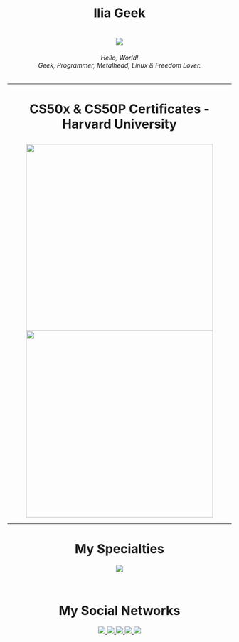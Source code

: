 <h1 align="center">
  Ilia Geek
</h1>

<h1 align="center">
  <a href="https://git.io/typing-svg">
    <img src="https://readme-typing-svg.herokuapp.com/?lines=Hello,+World!;This+is+Ilia+Geek.&center=true&size=30">
  </a>
</h1>


<h6 align="center">Hello, World!
<br>
Geek, Programmer, Metalhead, Linux & Freedom Lover.
</h4>

* * *

<h1>
<p align="center">
CS50x & CS50P Certificates - Harvard University
</p>
</h1>

<p align="center">
<img src="CS50x.png" width="420">
<img src="CS50P.png" width="420">
</p>

* * *

<h1 align="center"> My Specialties </h1>

<p align="center">
  <a>
    <img src="https://skillicons.dev/icons?i=git,vim,neovim,py,html,css,bootstrap,ps,ai">
  </a>
</p>

<br>

<h1 align="center"> My Social Networks </h1>

<p align="center">
  <a href="https://www.instagram.com/iliageek">
    <img src="https://skillicons.dev/icons?i=instagram">
  </a>
    <a href="https://www.x.com/iliageek">
    <img src="https://skillicons.dev/icons?i=twitter">
  </a>
    </a>
    <a href="https://www.linkedin.com/in/ilia-asadi-097271335">
    <img src="https://skillicons.dev/icons?i=linkedin">
  </a>
    <a href="https://www.github.com/iliageek">
    <img src="https://skillicons.dev/icons?i=github">
  </a>
    <a href="https://www.gitlab.com/iliageek">
    <img src="https://skillicons.dev/icons?i=gitlab">
  </a>
</p>
